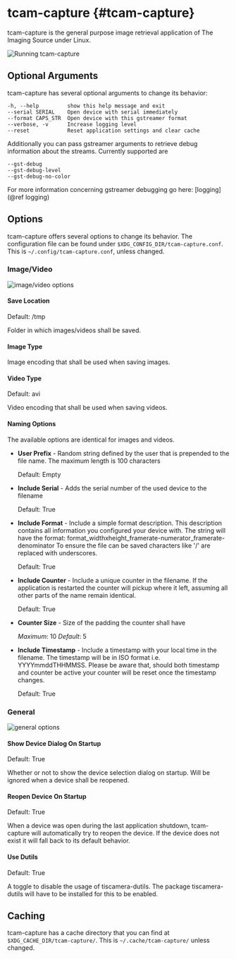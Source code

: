 # tcam-capture {#tcam-capture}

tcam-capture is the general purpose image retrieval application of The Imaging Source under Linux.

![Running tcam-capture](tcam-capture-running.png)

## Optional Arguments

tcam-capture has several optional arguments to change its behavior:

    -h, --help         show this help message and exit
    --serial SERIAL    Open device with serial immediately
    --format CAPS_STR  Open device with this gstreamer format
    --verbose, -v      Increase logging level
    --reset            Reset application settings and clear cache

Additionally you can pass gstreamer arguments to retrieve debug information about the streams.
Currently supported are

    --gst-debug
    --gst-debug-level
    --gst-debug-no-color

For more information concerning gstreamer debugging go here: [logging](@ref logging)

## Options

tcam-capture offers several options to change its behavior.
The configuration file can be found under `$XDG_CONFIG_DIR/tcam-capture.conf`.
This is `~/.config/tcam-capture.conf`, unless changed.

### Image/Video

![image/video options](tcam-capture-options-saving.png)

#### Save Location

Default: /tmp

Folder in which images/videos shall be saved.

#### Image Type

Image encoding that shall be used when saving images.

#### Video Type

Default: avi

Video encoding that shall be used when saving videos.

#### Naming Options

The available options are identical for images and videos.

- __User Prefix__ - Random string defined by the user that is prepended to the
  file name. The maximum length is 100 characters

  Default: Empty
- __Include Serial__ - Adds the serial number of the used device to the filename

  Default: True

- __Include Format__ - Include a simple format description.
  This description contains all information you configured your device with.
  The string will have the format: format\_widthxheight\_framerate-numerator\_framerate-denominator
  To ensure the file can be saved characters like '/' are replaced with underscores.

  Default: True

- __Include Counter__ - Include a unique counter in the filename. If the
  application is restarted the counter will pickup where it left, assuming all
  other parts of the name remain identical.

  Default: True

- __Counter Size__ - Size of the padding the counter shall have

  _Maximum_: 10
  _Default_: 5

- __Include Timestamp__ - Include a timestamp with your local time in the
  filename. The timestamp will be in ISO format i.e. YYYYmmddTHHMMSS.
  Please be aware that, should both timestamp and counter be active your counter
  will be reset once the timestamp changes.

  Default: True


### General

![general options](tcam-capture-options-general.png)


#### Show Device Dialog On Startup

Default: True

Whether or not to show the device selection dialog on startup.
Will be ignored when a device shall be reopened.

#### Reopen Device On Startup

Default: True

When a device was open during the last application shutdown, tcam-capture will
automatically try to reopen the device. If the device does not exist it will
fall back to its default behavior.

#### Use Dutils

Default: True

A toggle to disable the usage of tiscamera-dutils.
The package tiscamera-dutils will have to be installed for this to be enabled.

## Caching

tcam-capture has a cache directory that you can find at
`$XDG_CACHE_DIR/tcam-capture/`.
This is `~/.cache/tcam-capture/` unless changed.
